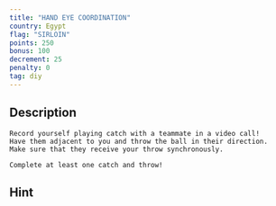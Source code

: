 ```yaml
---
title: "HAND EYE COORDINATION"
country: Egypt
flag: "SIRLOIN"
points: 250
bonus: 100
decrement: 25
penalty: 0
tag: diy
---
```


## Description

```
Record yourself playing catch with a teammate in a video call!
Have them adjacent to you and throw the ball in their direction.
Make sure that they receive your throw synchronously.

Complete at least one catch and throw!

```

## Hint

```

```
